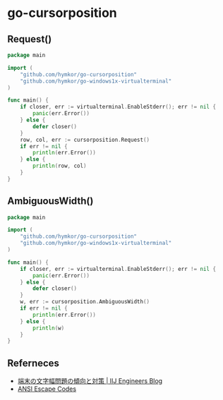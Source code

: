 go-cursorposition
=================

Request()
---------

```example1.go
package main

import (
    "github.com/hymkor/go-cursorposition"
    "github.com/hymkor/go-windows1x-virtualterminal"
)

func main() {
    if closer, err := virtualterminal.EnableStderr(); err != nil {
        panic(err.Error())
    } else {
        defer closer()
    }
    row, col, err := cursorposition.Request()
    if err != nil {
        println(err.Error())
    } else {
        println(row, col)
    }
}
```

AmbiguousWidth()
----------------

```example2.go
package main

import (
    "github.com/hymkor/go-cursorposition"
    "github.com/hymkor/go-windows1x-virtualterminal"
)

func main() {
    if closer, err := virtualterminal.EnableStderr(); err != nil {
        panic(err.Error())
    } else {
        defer closer()
    }
    w, err := cursorposition.AmbiguousWidth()
    if err != nil {
        println(err.Error())
    } else {
        println(w)
    }
}
```

Referneces
----------
+ [端末の文字幅問題の傾向と対策 | IIJ Engineers Blog](https://eng-blog.iij.ad.jp/archives/12576)
+ [ANSI Escape Codes](https://gist.github.com/fnky/458719343aabd01cfb17a3a4f7296797)
